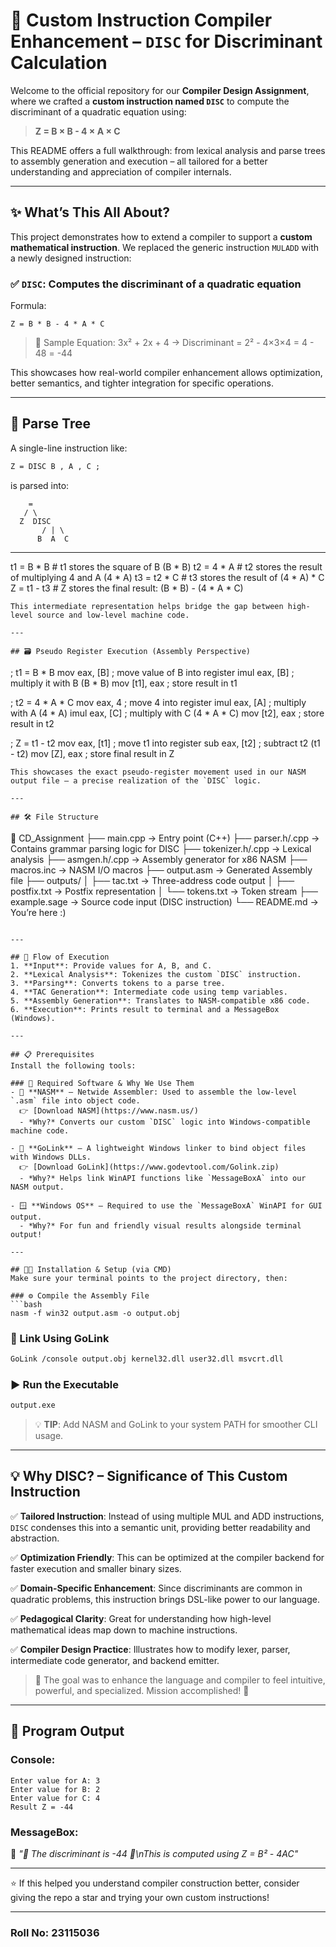 # 📘 Custom Instruction Compiler Enhancement – `DISC` for Discriminant Calculation

Welcome to the official repository for our **Compiler Design Assignment**, where we crafted a **custom instruction named `DISC`** to compute the discriminant of a quadratic equation using:

> **Z = B × B - 4 × A × C**

This README offers a full walkthrough: from lexical analysis and parse trees to assembly generation and execution – all tailored for a better understanding and appreciation of compiler internals.

---

## ✨ What’s This All About?
This project demonstrates how to extend a compiler to support a **custom mathematical instruction**. We replaced the generic instruction `MULADD` with a newly designed instruction:

### ✅ `DISC`: Computes the discriminant of a quadratic equation
Formula:
```
Z = B * B - 4 * A * C
```
> 📌 Sample Equation: 3x² + 2x + 4 → Discriminant = 2² - 4×3×4 = 4 - 48 = -44

This showcases how real-world compiler enhancement allows optimization, better semantics, and tighter integration for specific operations.

---

## 🌳 Parse Tree
A single-line instruction like:
```txt
Z = DISC B , A , C ;
```
is parsed into:
```
    =
   / \
  Z  DISC
       / | \
      B  A  C
```

---

t1 = B * B       # t1 stores the square of B (B * B)
t2 = 4 * A       # t2 stores the result of multiplying 4 and A (4 * A)
t3 = t2 * C      # t3 stores the result of (4 * A) * C
Z  = t1 - t3     # Z stores the final result: (B * B) - (4 * A * C)

```
This intermediate representation helps bridge the gap between high-level source and low-level machine code.

---

## 🗃️ Pseudo Register Execution (Assembly Perspective)
```
; t1 = B * B
mov eax, [B]       ; move value of B into register
imul eax, [B]      ; multiply it with B (B * B)
mov [t1], eax      ; store result in t1

; t2 = 4 * A * C
mov eax, 4         ; move 4 into register
imul eax, [A]      ; multiply with A (4 * A)
imul eax, [C]      ; multiply with C (4 * A * C)
mov [t2], eax      ; store result in t2

; Z = t1 - t2
mov eax, [t1]      ; move t1 into register
sub eax, [t2]      ; subtract t2 (t1 - t2)
mov [Z], eax       ; store final result in Z
```
This showcases the exact pseudo-register movement used in our NASM output file – a precise realization of the `DISC` logic.

---

## 🛠️ File Structure
```
📁 CD_Assignment
├── main.cpp              → Entry point (C++)
├── parser.h/.cpp         → Contains grammar parsing logic for DISC
├── tokenizer.h/.cpp      → Lexical analysis
├── asmgen.h/.cpp         → Assembly generator for x86 NASM
├── macros.inc            → NASM I/O macros
├── output.asm            → Generated Assembly file
├── outputs/
│   ├── tac.txt           → Three-address code output
│   ├── postfix.txt       → Postfix representation
│   └── tokens.txt        → Token stream
├── example.sage          → Source code input (DISC instruction)
└── README.md             → You’re here :)
```

---

## 🔁 Flow of Execution
1. **Input**: Provide values for A, B, and C.
2. **Lexical Analysis**: Tokenizes the custom `DISC` instruction.
3. **Parsing**: Converts tokens to a parse tree.
4. **TAC Generation**: Intermediate code using temp variables.
5. **Assembly Generation**: Translates to NASM-compatible x86 code.
6. **Execution**: Prints result to terminal and a MessageBox (Windows).

---

## 📋 Prerequisites
Install the following tools:

### 🧰 Required Software & Why We Use Them
- 🔧 **NASM** – Netwide Assembler: Used to assemble the low-level `.asm` file into object code.  
  👉 [Download NASM](https://www.nasm.us/)
  - *Why?* Converts our custom `DISC` logic into Windows-compatible machine code.

- 🔗 **GoLink** – A lightweight Windows linker to bind object files with Windows DLLs.  
  👉 [Download GoLink](https://www.godevtool.com/Golink.zip)
  - *Why?* Helps link WinAPI functions like `MessageBoxA` into our NASM output.

- 🪟 **Windows OS** – Required to use the `MessageBoxA` WinAPI for GUI output.
  - *Why?* For fun and friendly visual results alongside terminal output!

---

## 🧑‍💻 Installation & Setup (via CMD)
Make sure your terminal points to the project directory, then:

### ⚙️ Compile the Assembly File
```bash
nasm -f win32 output.asm -o output.obj
```

### 🔗 Link Using GoLink
```bash
GoLink /console output.obj kernel32.dll user32.dll msvcrt.dll
```

### ▶️ Run the Executable
```bash
output.exe
```

> 💡 **TIP**: Add NASM and GoLink to your system PATH for smoother CLI usage.

---

## 💡 Why DISC? – Significance of This Custom Instruction
✅ **Tailored Instruction**: Instead of using multiple MUL and ADD instructions, `DISC` condenses this into a semantic unit, providing better readability and abstraction.

✅ **Optimization Friendly**: This can be optimized at the compiler backend for faster execution and smaller binary sizes.

✅ **Domain-Specific Enhancement**: Since discriminants are common in quadratic problems, this instruction brings DSL-like power to our language.

✅ **Pedagogical Clarity**: Great for understanding how high-level mathematical ideas map down to machine instructions.

✅ **Compiler Design Practice**: Illustrates how to modify lexer, parser, intermediate code generator, and backend emitter.

> 💬 The goal was to enhance the language and compiler to feel intuitive, powerful, and specialized. Mission accomplished! 🚀

---

## 📸 Program Output
### Console:
```
Enter value for A: 3
Enter value for B: 2
Enter value for C: 4
Result Z = -44
```

### MessageBox:
🧮 *"📐 The discriminant is -44 📐\nThis is computed using Z = B² - 4AC"*

---



⭐ If this helped you understand compiler construction better, consider giving the repo a star and trying your own custom instructions!

---
### Roll No: 23115036

